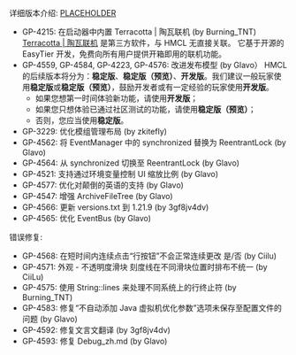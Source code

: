 ---
---

详细版本介绍: [PLACEHOLDER](https://www.bilibili.com/opus/PLACEHOLDER)

- GP-4215: 在启动器中内置 Terracotta | 陶瓦联机 (by Burning_TNT)  
  [Terracotta | 陶瓦联机](https://www.bilibili.com/opus/1119528739516973063) 是第三方软件，与 HMCL 无直接关联。
  它基于开源的 EasyTier 开发，免费向所有用户提供开箱即用的联机功能。
- GP-4559, GP-4584, GP-4223, GP-4576: 改进发布模型 (by Glavo）
  HMCL 的后续版本将分为：**稳定版**、**稳定版（预览）**、**开发版**。我们建议一般玩家使用**稳定版**或**稳定版（预览）**，鼓励开发者或有一定经验的玩家使用**开发版**。
  - 如果您想第一时间体验新功能，请使用**开发版**；
  - 如果您只想体验已通过社区测试的功能，请使用**稳定版（预览）**；
  - 否则，您应当使用**稳定版**。
- GP-3229: 优化模组管理布局 (by zkitefly)
- GP-4562: 将 EventManager 中的 synchronized 替换为 ReentrantLock (by Glavo)
- GP-4564: 从 synchronized 切换至 ReentrantLock (by Glavo)
- GP-4521: 支持通过环境变量控制 UI 缩放比例 (by Glavo)
- GP-4577: 优化对颠倒的英语的支持 (by Glavo)
- GP-4547: 增强 ArchiveFileTree (by Glavo)
- GP-4566: 更新 versions.txt 到 1.21.9 (by 3gf8jv4dv)
- GP-4565: 优化 EventBus (by Glavo)

错误修复:

- GP-4568: 在短时间内连续点击“行按钮”不会正常连续更改 是/否 (by Ciilu)
- GP-4571: 外观 - 不透明度滑块 刻度线在不同滑块位置时排布不统一 (by CiiLu)
- GP-4575: 使用 String::lines 来处理不同系统上的行终止符 (by Burning_TNT)
- GP-4583: 修复“不自动添加 Java 虚拟机优化参数”选项未保存至配置文件的问题 (by Glavo)
- GP-4592: 修复文言文翻译 (by 3gf8jv4dv)
- GP-4593: 修复 Debug_zh.md (by Glavo)